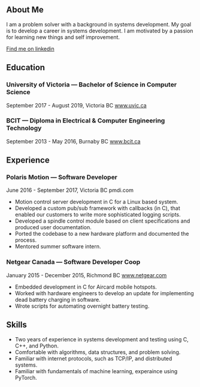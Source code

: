 ## About Me
I am a problem solver with a background in systems development. My goal is to develop a career in systems development. I am motivated by a passion for learning new things and self improvement.

[Find me on linkedin](www.linkedin.com/in/paul-molina-plant)

## Education
### University of Victoria — Bachelor of Science in Computer Science
September 2017 - August 2019, Victoria BC	www.uvic.ca

### BCIT — Diploma in Electrical & Computer Engineering Technology
September 2013 - May 2016, Burnaby BC	www.bcit.ca

## Experience
### Polaris Motion — Software Developer
  June 2016 - September 2017, Victoria BC		pmdi.com
  - Motion control server development in C for a Linux based system.
  - Developed a custom pub/sub framework with callbacks (in C), that enabled our customers to write more sophisticated logging scripts.
  - Developed a spindle control module based on client specifications and produced user documentation.
  - Ported the codebase to a new hardware platform and documented the process.
  - Mentored summer software intern.
  
### Netgear Canada — Software Developer Coop		
  January 2015 - December 2015, Richmond BC		www.netgear.com
  - Embedded development in C for Aircard mobile hotspots. 
  - Worked with hardware engineers to develop an update for implementing dead battery charging in software.
  - Wrote scripts for automating overnight battery testing.

## Skills
- Two years of experience in systems development and testing using C, C++, and Python.
- Comfortable with algorithms, data structures, and problem solving.
- Familiar with internet protocols, such as TCP/IP, and distributed systems. 
- Familiar with fundamentals of machine learning, experaince using PyTorch. 
